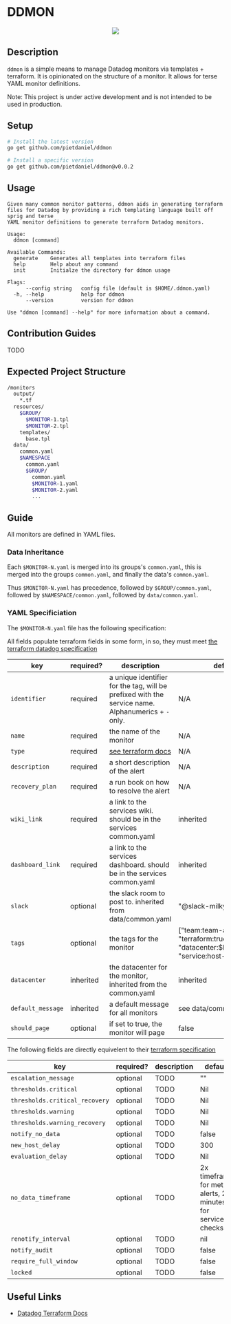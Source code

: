 # DDMON

<p align="center">
  <img src="https://wikimon.net/images/0/02/Dodomon.jpg">
</p>

## Description

`ddmon` is a simple means to manage Datadog monitors via templates + terraform.
It is opinionated on the structure of a monitor.
It allows for terse YAML monitor definitions.

Note: This project is under active development and is not intended to be used in production.

## Setup

```sh
# Install the latest version
go get github.com/pietdaniel/ddmon

# Install a specific version
go get github.com/pietdaniel/ddmon@v0.0.2
```

## Usage

```text
Given many common monitor patterns, ddmon aids in generating terraform
files for Datadog by providing a rich templating language built off sprig and terse
YAML monitor definitions to generate terraform Datadog monitors.

Usage:
  ddmon [command]

Available Commands:
  generate    Generates all templates into terraform files
  help        Help about any command
  init        Initialze the directory for ddmon usage

Flags:
      --config string   config file (default is $HOME/.ddmon.yaml)
  -h, --help            help for ddmon
      --version         version for ddmon

Use "ddmon [command] --help" for more information about a command.
```

## Contribution Guides

TODO

## Expected Project Structure

```bash
/monitors
  output/
    *.tf
  resources/
    $GROUP/
      $MONITOR-1.tpl
      $MONITOR-2.tpl
    templates/
      base.tpl
  data/
    common.yaml
    $NAMESPACE
      common.yaml
      $GROUP/
        common.yaml
        $MONITOR-1.yaml
        $MONITOR-2.yaml
        ...
```

## Guide

All monitors are defined in YAML files.

### Data Inheritance

Each `$MONITOR-N.yaml` is merged into its groups's `common.yaml`, this is merged into the groups `common.yaml`, and finally the data's `common.yaml`.

Thus `$MONITOR-N.yaml` has precedence, followed by `$GROUP/common.yaml`, followed by `$NAMESPACE/common.yaml`, followed by `data/common.yaml`.

### YAML Specificiation

The `$MONITOR-N.yaml` file has the following specification:

All fields populate terraform fields in some form, in so, they must meet [the terraform datadog specification](https://www.terraform.io/docs/providers/datadog/r/monitor.html)

| key               | required? | description                                                                                        | default                                                                                |
|-------------------|-----------|----------------------------------------------------------------------------------------------------|----------------------------------------------------------------------------------------|
| `identifier`      | required  | a unique identifier for the tag, will be prefixed with the service name. Alphanumerics + `-` only. | N/A                                                                                    |
| `name`            | required  | the name of the monitor                                                                            | N/A                                                                                    |
| `type`            | required  | [see terraform docs](https://www.terraform.io/docs/providers/datadog/r/monitor.html#type)          | N/A                                                                                    |
| `description`     | required  | a short description of the alert                                                                   | N/A                                                                                    |
| `recovery_plan`   | required  | a run book on how to resolve the alert                                                             | N/A                                                                                    |
| `wiki_link`       | required  | a link to the services wiki. should be in the services common.yaml                                 | inherited                                                                              |
| `dashboard_link`  | required  | a link to the services dashboard. should be in the services common.yaml                            | inherited                                                                              |
| `slack`           | optional  | the slack room to post to. inherited from data/common.yaml                                         | "@slack-milkyway-ops"                                                                  |
| `tags`            | optional  | the tags for the monitor                                                                           | ["team:team-aaa", "terraform:true", "datacenter:$DATACENTER", "service:host-conumser"] |
| `datacenter`      | inherited | the datacenter for the monitor, inherited from the common.yaml                                     | inherited                                                                              |
| `default_message` | inherited | a default message for all monitors                                                                 | see data/common.yaml                                                                   |
| `should_page`     | optional  | if set to true, the monitor will page                                                              | false                                                                                  |

The following fields are directly equivelent to their [terraform specification](https://www.terraform.io/docs/providers/datadog/r/monitor.html)

| key                            | required? | description | default                                                       |
|--------------------------------|-----------|-------------|---------------------------------------------------------------|
| `escalation_message`           | optional  | TODO        | ""                                                            |
| `thresholds.critical`          | optional  | TODO        | Nil                                                           |
| `thresholds.critical_recovery` | optional  | TODO        | Nil                                                           |
| `thresholds.warning`           | optional  | TODO        | Nil                                                           |
| `thresholds.warning_recovery`  | optional  | TODO        | Nil                                                           |
| `notify_no_data`               | optional  | TODO        | false                                                         |
| `new_host_delay`               | optional  | TODO        | 300                                                           |
| `evaluation_delay`             | optional  | TODO        | Nil                                                           |
| `no_data_timeframe`            | optional  | TODO        | 2x timeframe for metric alerts, 2 minutes for service checks. |
| `renotify_interval`            | optional  | TODO        | nil                                                           |
| `notify_audit`                 | optional  | TODO        | false                                                         |
| `require_full_window`          | optional  | TODO        | false                                                         |
| `locked`                       | optional  | TODO        | false                                                         |

## Useful Links

* [Datadog Terraform Docs](https://www.terraform.io/docs/providers/datadog/r/monitor.html)
